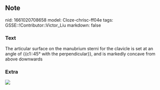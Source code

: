 ## Note
nid: 1661020708658
model: Cloze-chrisc-ff04e
tags: GSSE::!Contributor::Victor_Liu
markdown: false

### Text
<div>
  The articular surface on the manubrium sterni for the clavicle is
  set at an angle of {{c1::45° with the perpendicular}}, and is
  markedly concave from above downwards
</div>

### Extra
<img src=
"UbpWS0ncuEhNL9rj5yg_Articulatio_sternoclavicularis_02.png">
